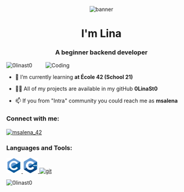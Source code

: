 <p align="center">
  <img src="https://camo.githubusercontent.com/c7349616e6995fa3b26b1a0218895bf12f1c99eef377122dd7a91b2e71dc144c/68747470733a2f2f6861636b65726e6f6f6e2e636f6d2f696d616765732f66327078333666792e676966" alt="banner"/>
</p>
<h1 align="center">I'm Lina</h1>
<h3 align="center">A beginner backend developer</h3>


<img align="right" alt="Coding" width="400" src="https://pa1.narvii.com/6988/da9333312b9b200fa1bea5394201ff1274bb4096r1-490-600_00.gif">
<p align="left"> <img src="https://komarev.com/ghpvc/?username=0linast0&label=Profile%20views&color=0e75b6&style=flat" alt="0linast0" /> </p>

- 🌱 I’m currently learning __at École 42 (School 21)__

- 👨‍💻 All of my projects are available in my gitHub __0LinaSt0__

- 📫 If you from "Intra" community you could reach me as __msalena__

<h3 align="left">Connect with me: </h3>
<p align="left">
<a href="http://t.me/msalena_42" target="blank"><img align="center" src="https://cdn.worldvectorlogo.com/logos/telegram-1.svg" 
alt="msalena_42" height="30" width="40" /></a>
</p>

<h3 align="left">Languages and Tools:</h3>
<p align="left"> <a href="https://www.cprogramming.com/" target="_blank" rel="noreferrer"> <img src="https://raw.githubusercontent.com/devicons/devicon/master/icons/c/c-original.svg" alt="c" width="40" height="40"/> </a> <a href="https://www.w3schools.com/cpp/" target="_blank" rel="noreferrer"> <img src="https://raw.githubusercontent.com/devicons/devicon/master/icons/cplusplus/cplusplus-original.svg" alt="cplusplus" width="40" height="40"/> </a> <a href="https://git-scm.com/" target="_blank" rel="noreferrer"> <img src="https://www.vectorlogo.zone/logos/git-scm/git-scm-icon.svg" alt="git" width="40" height="40"/> </a> </p>

<p><img align="left" src="https://github-readme-stats.vercel.app/api/top-langs?username=0linast0&show_icons=true&locale=en&layout=compact" alt="0linast0" /></p>

